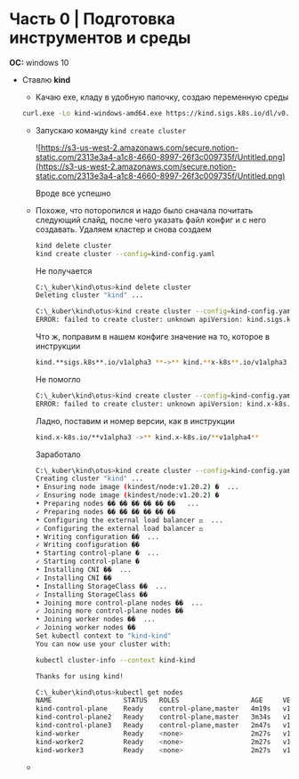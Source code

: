 # Часть 0 | Подготовка инструментов и среды

**ОС:** windows 10

- Ставлю **kind**
    - Качаю exe, кладу в удобную папочку, создаю переменную среды

    ```bash
    curl.exe -Lo kind-windows-amd64.exe https://kind.sigs.k8s.io/dl/v0.10.0/kind-windows-amd64
    ```

    - Запускаю команду `kind create cluster`

        ![https://s3-us-west-2.amazonaws.com/secure.notion-static.com/2313e3a4-a1c8-4660-8997-26f3c009735f/Untitled.png](https://s3-us-west-2.amazonaws.com/secure.notion-static.com/2313e3a4-a1c8-4660-8997-26f3c009735f/Untitled.png)

        Вроде все успешно

    - Похоже, что поторопился и надо было сначала почитать следующий слайд, после чего  указать файл конфиг и с него создавать. Удаляем кластер и снова создаем

        ```bash
        kind delete cluster
        kind create cluster --config=kind-config.yaml
        ```

        Не получается

        ```bash
        C:\_kuber\kind\otus>kind delete cluster
        Deleting cluster "kind" ...

        C:\_kuber\kind\otus>kind create cluster --config=kind-config.yaml
        ERROR: failed to create cluster: unknown apiVersion: kind.sigs.k8s.io/v1alpha3
        ```

        Что ж, поправим в нашем конфиге значение на то, которое в инструкции

        ```bash
        kind.**sigs.k8s**.io/v1alpha3 **->** kind.**x-k8s**.io/v1alpha3
        ```

        Не помогло

        ```bash
        C:\_kuber\kind\otus>kind create cluster --config=kind-config.yaml
        ERROR: failed to create cluster: unknown apiVersion: kind.x-k8s.io/v1alpha3
        ```

        Ладно, поставим и номер версии, как в инструкции

        ```bash
        kind.x-k8s.io/**v1alpha3 ->** kind.x-k8s.io/**v1alpha4**
        ```

        Заработало

        ```bash
        C:\_kuber\kind\otus>kind create cluster --config=kind-config.yaml
        Creating cluster "kind" ...
        • Ensuring node image (kindest/node:v1.20.2) �  ...
        ✓ Ensuring node image (kindest/node:v1.20.2) �
        • Preparing nodes �� �� �� �� �� ��   ...
        ✓ Preparing nodes �� �� �� �� �� ��
        • Configuring the external load balancer ⚖️  ...
        ✓ Configuring the external load balancer ⚖️
        • Writing configuration ��  ...
        ✓ Writing configuration ��
        • Starting control-plane �️  ...
        ✓ Starting control-plane �️
        • Installing CNI ��  ...
        ✓ Installing CNI ��
        • Installing StorageClass ��  ...
        ✓ Installing StorageClass ��
        • Joining more control-plane nodes ��  ...
        ✓ Joining more control-plane nodes ��
        • Joining worker nodes ��  ...
        ✓ Joining worker nodes ��
        Set kubectl context to "kind-kind"
        You can now use your cluster with:

        kubectl cluster-info --context kind-kind

        Thanks for using kind!
        ```

        ```bash
        C:\_kuber\kind\otus>kubectl get nodes
        NAME                  STATUS   ROLES                  AGE     VERSION
        kind-control-plane    Ready    control-plane,master   4m19s   v1.20.2
        kind-control-plane2   Ready    control-plane,master   3m34s   v1.20.2
        kind-control-plane3   Ready    control-plane,master   2m47s   v1.20.2
        kind-worker           Ready    <none>                 2m27s   v1.20.2
        kind-worker2          Ready    <none>                 2m27s   v1.20.2
        kind-worker3          Ready    <none>                 2m27s   v1.20.2
        ```

    -